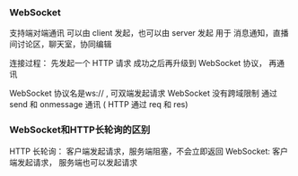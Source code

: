<!--
 * @Author: hcs
 * @Date: 2023-02-08 15:09:58
 * @LastEditTime: 2023-04-17 13:32:33
 * @LastEditors: Do not edit
 * @Description: Modify here please
 * @FilePath: \git_program\FEStudy\网络相关知识\WebSocket和HTTP协议.md
-->
### WebSocket
  支持端对端通讯
  可以由 client 发起，也可以由 server 发起
  用于 消息通知，直播间讨论区，聊天室，协同编辑

  连接过程： 先发起一个 HTTP 请求
  成功之后再升级到 WebSocket 协议， 再通讯

  WebSocket 协议名是ws:// , 可双端发起请求
  WebSocket 没有跨域限制
  通过 send 和 onmessage 通讯 ( HTTP 通过 req 和 res)


### WebSocket和HTTP长轮询的区别
HTTP 长轮询： 客户端发起请求，服务端阻塞，不会立即返回
WebSocket: 客户端发起请求， 服务端也可以发起请求




